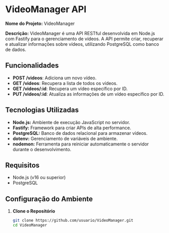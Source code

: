 # VideoManager API

**Nome do Projeto:** VideoManager

**Descrição:**
VideoManager é uma API RESTful desenvolvida em Node.js com Fastify para o gerenciamento de vídeos. A API permite criar, recuperar e atualizar informações sobre vídeos, utilizando PostgreSQL como banco de dados.

## Funcionalidades

- **POST /videos**: Adiciona um novo vídeo.
- **GET /videos**: Recupera a lista de todos os vídeos.
- **GET /videos/:id**: Recupera um vídeo específico por ID.
- **PUT /videos/:id**: Atualiza as informações de um vídeo específico por ID.

## Tecnologias Utilizadas

- **Node.js:** Ambiente de execução JavaScript no servidor.
- **Fastify:** Framework para criar APIs de alta performance.
- **PostgreSQL:** Banco de dados relacional para armazenar vídeos.
- **dotenv:** Gerenciamento de variáveis de ambiente.
- **nodemon:** Ferramenta para reiniciar automaticamente o servidor durante o desenvolvimento.

## Requisitos

- Node.js (v16 ou superior)
- PostgreSQL

## Configuração do Ambiente

1. **Clone o Repositório**

   ```bash
   git clone https://github.com/usuario/VideoManager.git
   cd VideoManager
   ```
